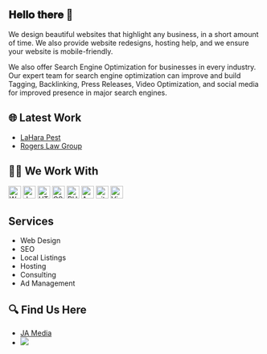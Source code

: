 <h2> 𝐇𝐞𝐥𝐥𝐨 𝐭𝐡𝐞𝐫𝐞 👋</h2>

We design beautiful websites that highlight any business, in a short amount of time. We also provide website redesigns, hosting help, and we ensure your website is mobile-friendly.

We also offer Search Engine Optimization for businesses in every industry. Our expert team for search engine optimization can improve and build Tagging, Backlinking, Press Releases, Video Optimization, and social media for improved presence in major search engines.

## 🌐 Latest Work
* <a href="https://laharapest.com/" target="_blank">LaHara Pest</a>
* <a href="https://rogerslegalfirm.com/" target="_blank">Rogers Law Group</a>

## 👨‍💻 We Work With
<p float="left">
  <img src="https://img.shields.io/badge/Wordpress-282C34?logo=wordpress&logoColor=ffffff" alt="Wordpress" title="WordPress" height="25" >
  <img src="https://img.shields.io/badge/JavaScript-282C34?logo=javascript&logoColor=F7DF1E" alt="JavaScript logo" title="JavaScript" height="25" />
  <img src="https://img.shields.io/badge/HTML5-282C34?logo=html5&logoColor=E34F26" alt="HTML5 logo" title="HTML5" height="25" />
  <img src="https://img.shields.io/badge/CSS3-282C34?logo=css3&logoColor=1572B6" alt="CSS3 logo" title="CSS3" height="25" />
  <img src="https://img.shields.io/badge/PHP-282C34?logo=php&logoColor=AEB2D5" alt="PHP" title="PHP" height="25">
  <img src="https://img.shields.io/badge/Android-282C34?logo=android&logoColor=3DDC84" alt="Android logo" title="Android" height="25" />
  <img src="https://img.shields.io/badge/git-282C34?logo=git&logoColor=F05032" alt="git logo" title="git" height="25" />
  <img src="https://img.shields.io/badge/VS%20Code-282C34?logo=visual-studio-code&logoColor=007ACC" alt="Visual Studio Code logo" title="Visual Studio Code" height="25" />
</p>

##  Services
* Web Design
* SEO
* Local Listings
* Hosting
* Consulting
* Ad Management

## 🔍 Find Us Here
* <a href="https://www.jamediallc.com/" target="_blank">JA Media</a>
* <img src="https://img.shields.io/badge/Facebook-282C34?logo=facebook&logoColor=316FF6">
